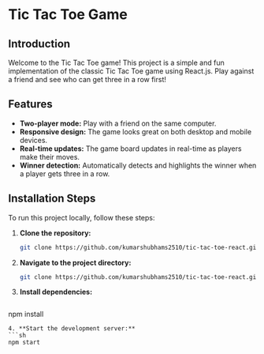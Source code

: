 # Tic Tac Toe Game

## Introduction

Welcome to the Tic Tac Toe game! This project is a simple and fun implementation of the classic Tic Tac Toe game using React.js. Play against a friend and see who can get three in a row first!

## Features

- **Two-player mode:** Play with a friend on the same computer.
- **Responsive design:** The game looks great on both desktop and mobile devices.
- **Real-time updates:** The game board updates in real-time as players make their moves.
- **Winner detection:** Automatically detects and highlights the winner when a player gets three in a row.

## Installation Steps

To run this project locally, follow these steps:

1. **Clone the repository:**
   ```sh
   git clone https://github.com/kumarshubhams2510/tic-tac-toe-react.git
   ```

2. **Navigate to the project directory:**
   ```sh
   git clone https://github.com/kumarshubhams2510/tic-tac-toe-react.git
   ```
3. **Install dependencies:**
   ```sh
  npm install
   ```
4. **Start the development server:**
   ```sh
   npm start
   ```

